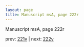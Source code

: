 ```yaml
---
layout: page
title: Manuscript msA, page 222r
---
```


Manuscript msA, page 222r

prev:  [221v](../221v) | next:  [222v](../222v)